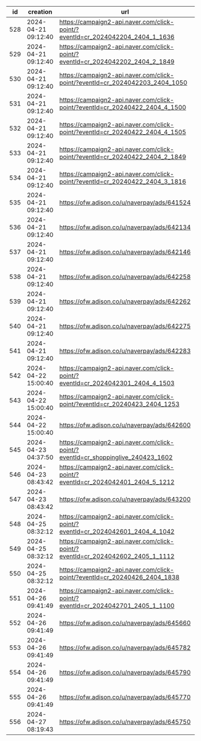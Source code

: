 | id  | creation            | url                                                                              | visit               |
| --- | ------------------- | -------------------------------------------------------------------------------- | ------------------- |
| 528 | 2024-04-21 09:12:40 | https://campaign2-api.naver.com/click-point/?eventId=cr_2024042204_2404_1_1636   |                     |
| 529 | 2024-04-21 09:12:40 | https://campaign2-api.naver.com/click-point/?eventId=cr_2024042202_2404_2_1849   |                     |
| 530 | 2024-04-21 09:12:40 | https://campaign2-api.naver.com/click-point/?eventId=cr_2024042203_2404_1050     |                     |
| 531 | 2024-04-21 09:12:40 | https://campaign2-api.naver.com/click-point/?eventId=cr_20240422_2404_4_1500     |                     |
| 532 | 2024-04-21 09:12:40 | https://campaign2-api.naver.com/click-point/?eventId=cr_20240422_2404_4_1505     |                     |
| 533 | 2024-04-21 09:12:40 | https://campaign2-api.naver.com/click-point/?eventId=cr_20240422_2404_2_1849     |                     |
| 534 | 2024-04-21 09:12:40 | https://campaign2-api.naver.com/click-point/?eventId=cr_20240422_2404_3_1816     |                     |
| 535 | 2024-04-21 09:12:40 | https://ofw.adison.co/u/naverpay/ads/641524                                      |                     |
| 536 | 2024-04-21 09:12:40 | https://ofw.adison.co/u/naverpay/ads/642134                                      |                     |
| 537 | 2024-04-21 09:12:40 | https://ofw.adison.co/u/naverpay/ads/642146                                      |                     |
| 538 | 2024-04-21 09:12:40 | https://ofw.adison.co/u/naverpay/ads/642258                                      |                     |
| 539 | 2024-04-21 09:12:40 | https://ofw.adison.co/u/naverpay/ads/642262                                      |                     |
| 540 | 2024-04-21 09:12:40 | https://ofw.adison.co/u/naverpay/ads/642275                                      |                     |
| 541 | 2024-04-21 09:12:40 | https://ofw.adison.co/u/naverpay/ads/642283                                      |                     |
| 542 | 2024-04-22 15:00:40 | https://campaign2-api.naver.com/click-point/?eventId=cr_2024042301_2404_4_1503   |                     |
| 543 | 2024-04-22 15:00:40 | https://campaign2-api.naver.com/click-point/?eventId=cr_20240423_2404_1253       |                     |
| 544 | 2024-04-22 15:00:40 | https://ofw.adison.co/u/naverpay/ads/642600                                      |                     |
| 545 | 2024-04-23 04:37:50 | https://campaign2-api.naver.com/click-point/?eventId=cr_shoppinglive_240423_1602 |                     |
| 546 | 2024-04-23 08:43:42 | https://campaign2-api.naver.com/click-point/?eventId=cr_2024042401_2404_5_1212   |                     |
| 547 | 2024-04-23 08:43:42 | https://ofw.adison.co/u/naverpay/ads/643200                                      |                     |
| 548 | 2024-04-25 08:32:12 | https://campaign2-api.naver.com/click-point/?eventId=cr_2024042601_2404_4_1042   |                     |
| 549 | 2024-04-25 08:32:12 | https://campaign2-api.naver.com/click-point/?eventId=cr_2024042602_2405_1_1112   |                     |
| 550 | 2024-04-25 08:32:12 | https://campaign2-api.naver.com/click-point/?eventId=cr_20240426_2404_1838       |                     |
| 551 | 2024-04-26 09:41:49 | https://campaign2-api.naver.com/click-point/?eventId=cr_2024042701_2405_1_1100   | 2024-04-26 16:41:59 |
| 552 | 2024-04-26 09:41:49 | https://ofw.adison.co/u/naverpay/ads/645660                                      | 2024-04-26 16:42:07 |
| 553 | 2024-04-26 09:41:49 | https://ofw.adison.co/u/naverpay/ads/645782                                      | 2024-04-26 16:42:13 |
| 554 | 2024-04-26 09:41:49 | https://ofw.adison.co/u/naverpay/ads/645790                                      | 2024-04-26 16:42:18 |
| 555 | 2024-04-26 09:41:49 | https://ofw.adison.co/u/naverpay/ads/645770                                      | 2024-04-26 16:42:24 |
| 556 | 2024-04-27 08:19:43 | https://ofw.adison.co/u/naverpay/ads/645750                                      |                     |
